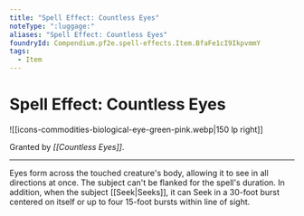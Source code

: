 ```yaml
---
title: "Spell Effect: Countless Eyes"
noteType: ":luggage:"
aliases: "Spell Effect: Countless Eyes"
foundryId: Compendium.pf2e.spell-effects.Item.BfaFe1cI9IkpvmmY
tags:
  - Item
---
```


# Spell Effect: Countless Eyes
![[icons-commodities-biological-eye-green-pink.webp|150 lp right]]

Granted by _[[Countless Eyes]]_.

* * *

Eyes form across the touched creature's body, allowing it to see in all directions at once. The subject can't be flanked for the spell's duration. In addition, when the subject [[Seek|Seeks]], it can Seek in a 30-foot burst centered on itself or up to four 15-foot bursts within line of sight.
